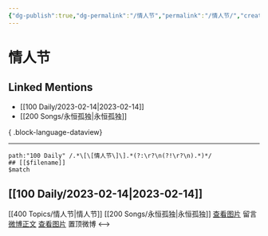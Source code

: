 ```yaml
---
{"dg-publish":true,"dg-permalink":"/情人节","permalink":"/情人节/","created":"2023-02-15T17:40:10.000+08:00","updated":"2023-04-10T17:21:47.000+08:00"}
---
```


# 情人节

## Linked Mentions
- [[100 Daily/2023-02-14\|2023-02-14]]
- [[200 Songs/永恒孤独\|永恒孤独]]

{ .block-language-dataview}

---

```expander
path:"100 Daily" /.*\[\[情人节\]\].*(?:\r?\n(?!\r?\n).*)*/
## [[$filename]]
$match
```
## [[100 Daily/2023-02-14\|2023-02-14]]
[[400 Topics/情人节\|情人节]] [[200 Songs/永恒孤独\|永恒孤独]]
[查看图片](https://wx4.sinaimg.cn/large/0088n2Pggy1hb3egtfutlj30yi0efwfh.jpg) 留言 [微博正文](https://m.weibo.cn/1736988591/4858476608100134)
[查看图片](https://wx3.sinaimg.cn/large/0088n2Pggy1hb3egpz9mij30u011jn25.jpg) 置顶微博
<-->